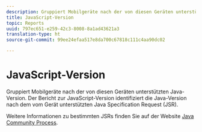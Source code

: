 ```yaml
---
description: Gruppiert Mobilgeräte nach der von diesen Geräten unterstützten Java-Version. Der Bericht zur JavaScript-Version identifiziert die Java-Version nach dem vom Gerät unterstützten Java Specification Request (JSR).
title: JavaScript-Version
topic: Reports
uuid: 797ec651-e259-42c3-8008-8a1ad43621a3
translation-type: ht
source-git-commit: 99ee24efaa517e8da700c67818c111c4aa90dc02

---
```



# JavaScript-Version

Gruppiert Mobilgeräte nach der von diesen Geräten unterstützten Java-Version. Der Bericht zur JavaScript-Version identifiziert die Java-Version nach dem vom Gerät unterstützten Java Specification Request (JSR).

Weitere Informationen zu bestimmten JSRs finden Sie auf der Website [Java Community Process](https://jcp.org/en/jsr/overview).
